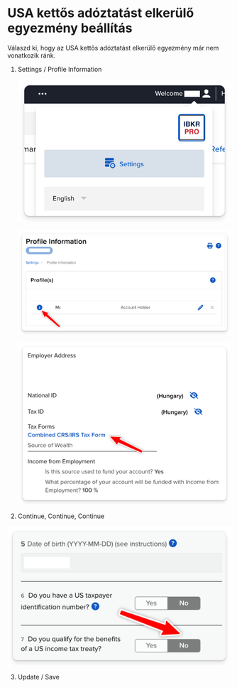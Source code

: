 # USA kettős adóztatást elkerülő egyezmény beállítás

Válaszd ki, hogy az USA kettős adóztatást elkerülő egyezmény már nem vonatkozik ránk.

1. Settings / Profile Information

	![](images/profile_button.png)

	![](images/profile_information.png)

	![](images/crs_form.png)

2. Continue, Continue, Continue

![](images/kettos_benefits.png)

3. Update / Save